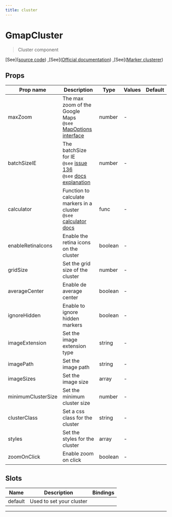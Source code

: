 ```yaml
---
title: cluster
---
```


  # GmapCluster

  
  > Cluster component
  
  
  
  
  
  [See]([source code](/guide/cluster.html#source-code))
,[See]([Official documentation](https://googlemaps.github.io/js-markerclustererplus/index.html))
,[See]([Marker clusterer](https://github.com/googlemaps/v3-utility-library/blob/master/markerclustererplus/src/markerclusterer.js))

  

  
## Props

  | Prop name     | Description | Type      | Values      | Default     |
  | ------------- | ----------- | --------- | ----------- | ----------- |
  | maxZoom | The max zoom of the Google Maps<br/>`@see` [MapOptions interface](https://developers.google.com/maps/documentation/javascript/reference/map#MapOptions) | number | - |  |
| batchSizeIE | The batchSize for IE<br/>`@see` [issue 136](https://github.com/googlemaps/v3-utility-library/issues/136)<br/>`@see` [docs explanation](https://github.com/googlemaps/v3-utility-library/blob/0a707d5ce74738a9ad4fcb6c02257fb9d9e433ae/packages/markerclustererplus/src/markerclusterer.ts#L27) | number | - |  |
| calculator | Function to calculate markers in a cluster<br/>`@see` [calculator docs](https://googlemaps.github.io/js-markerclustererplus/globals.html#calculator) | func | - |  |
| enableRetinaIcons | Enable the retina icons on the cluster | boolean | - |  |
| gridSize | Set the grid size of the cluster | number | - |  |
| averageCenter | Enable de average center | boolean | - |  |
| ignoreHidden | Enable to ignore hidden markers | boolean | - |  |
| imageExtension | Set the image extension type | string | - |  |
| imagePath | Set the image path | string | - |  |
| imageSizes | Set the image size | array | - |  |
| minimumClusterSize | Set the minimum cluster size | number | - |  |
| clusterClass | Set a css class for the cluster | string | - |  |
| styles | Set the styles for the cluster | array | - |  |
| zoomOnClick | Enable zoom on click | boolean | - |  |

  
  
  
  
## Slots

  | Name          | Description  | Bindings |
  | ------------- | ------------ | -------- |
  | default | Used to set your cluster |  |

  ---


  
  